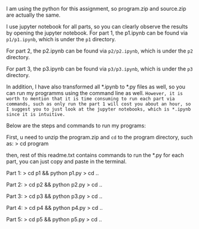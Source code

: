 I am using the python for this assignment, so program.zip and source.zip are actually the same.

I use jupyter notebook for all parts, so you can clearly observe the results by opening the jupyter notebook. 
For part 1, the p1.ipynb can be found via `p1/p1.ipynb`, which is under the `p1` directory. 

For part 2, the p2.ipynb can be found via `p2/p2.ipynb`, which is under the `p2` directory. 

For part 3, the p3.ipynb can be found via `p3/p3.ipynb`, which is under the `p3` directory. 



In addition, I have also transformed all *.ipynb to *.py files as well, so you can run my programms using the command line as well. 
`However, it is worth to mention that it is time consuming to run each part via commands, such as only run the part 1 will cost you about an hour, so I suggest you to just look at the jupyter notebooks, which is *.ipynb since it is intuitive.`

Below are the steps and commands to run my programs:

First, u need to unzip the program.zip and `cd` to the program directory, 
    such as: > cd program

then, rest of this readme.txt contains commands to run the *.py for each part, you can just copy and paste in the terminal.


Part 1: 
    > cd p1 && python p1.py 
    > cd ..

Part 2: 
    > cd p2 && python p2.py 
    > cd ..

Part 3: 
    > cd p3 && python p3.py 
    > cd ..

Part 4: 
    > cd p4 && python p4.py 
    > cd ..

Part 5: 
    > cd p5 && python p5.py 
    > cd ..


